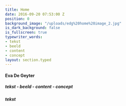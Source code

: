 ```yaml
---
title: Home
date: 2016-09-20 07:53:00 Z
position: 0
background_image: "/uploads/edg%20home%20image_2.jpg"
is_dark_background: false
is_fullscreen: true
typewriter_words:
- tekst
- beeld
- content
- concept
layout: section.typed
---
```


#### Eva De Geyter

##### tekst - beeld - content - concept

##### <span id="typed">tekst</span>